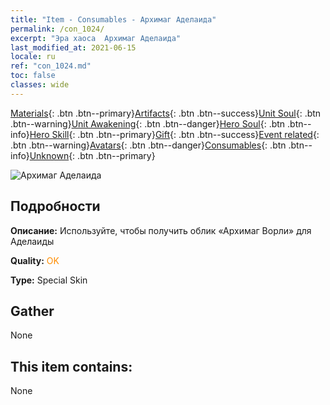 ```yaml
---
title: "Item - Consumables - Архимаг Аделаида"
permalink: /con_1024/
excerpt: "Эра хаоса  Архимаг Аделаида"
last_modified_at: 2021-06-15
locale: ru
ref: "con_1024.md"
toc: false
classes: wide
---
```

 [Materials](/ItemsRU/){: .btn .btn--primary}[Artifacts](/ItemsRU/Artifacts/){: .btn .btn--success}[Unit Soul](/ItemsRU/UnitSoul/){: .btn .btn--warning}[Unit Awakening](/ItemsRU/UnitAwakening/){: .btn .btn--danger}[Hero Soul](/ItemsRU/HeroSoul/){: .btn .btn--info}[Hero Skill](/ItemsRU/HeroSkill/){: .btn .btn--primary}[Gift](/ItemsRU/Gift/){: .btn .btn--success}[Event related](/ItemsRU/Events/){: .btn .btn--warning}[Avatars](/ItemsRU/Avatars/){: .btn .btn--danger}[Consumables](/ItemsRU/Consumables/){: .btn .btn--info}[Unknown](/ItemsRU/Unknown/){: .btn .btn--primary}

 ![Архимаг Аделаида](/images/h/h_Adelaide4.jpg)

## Подробности
 **Описание:** Используйте, чтобы получить облик «Архимаг Ворли» для Аделаиды

 **Quality:** <span style="color: #FF8C00">OK</span>

 **Type:** Special Skin

## Gather

  None

## This item contains:

  None

